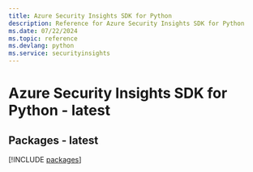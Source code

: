 ```yaml
---
title: Azure Security Insights SDK for Python
description: Reference for Azure Security Insights SDK for Python
ms.date: 07/22/2024
ms.topic: reference
ms.devlang: python
ms.service: securityinsights
---
```

# Azure Security Insights SDK for Python - latest
## Packages - latest
[!INCLUDE [packages](security-insights-index.md)]